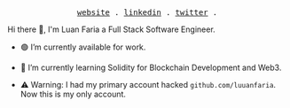 <p align="center">
  <samp>
    <a href="https://luandev.com.br">website</a> .
    <a href="https://linkedin.com/in/luuanfaria">linkedin</a> .
    <a href="https://twitter.com/luuanfariaf">twitter</a> .
  </samp>
</p>

Hi there 👋, I'm Luan Faria a Full Stack Software Engineer.

- 🟢 I’m currently available for work.
- 🌱 I’m currently learning Solidity for Blockchain Development and Web3.

- ⚠️ Warning: I had my primary account hacked `github.com/luuanfaria`. Now this is my only account.

